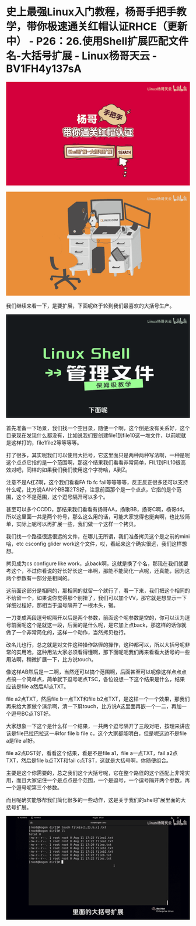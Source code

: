 # 史上最强Linux入门教程，杨哥手把手教学，带你极速通关红帽认证RHCE（更新中） - P26：26.使用Shell扩展匹配文件名-大括号扩展 - Linux杨哥天云 - BV1FH4y137sA

![](img/3c1e57beeb31589d435ee09c51b09bc7_0.png)

![](img/3c1e57beeb31589d435ee09c51b09bc7_1.png)

我们继续来看一下，是要扩展，下面呢终于轮到我们最喜欢的大括号生产。

![](img/3c1e57beeb31589d435ee09c51b09bc7_3.png)

首先准备一下场景，我们找一个空目录，随便一个啊，这个倒是没有关系好，这个目录现在发现什么都没有，比如说我们要创建file1到file10这一堆文件，以前呢就是这样打的，file1file2等等等等。

打了很多，其实呢我们可以使用大括号，它这里面只是两种两种写法啊，一种是呢这个点点它指的是一个范围啊，那这个结果我们看看非常简单，FIL1到FIL10很高效对吧，同样的如果我们我们使用这个字符哈，A到Z。

注意不是A杠Z啊，这个我们看看FA fb fc fail等等等等，反正反正很多还可以支持什么呢，比方说AAN个BB第2TS好，注意前面那个是一个点点，它指的是个范围，这个不是范围，这个逗号隔开可以多个。

甚至可以多个CCDD，那结果我们看看有扬哥AA，扬歌BB，扬哥C啊，杨哥dd，所以这里面一共是两个符号，那么这么用的话，可能大家觉得也挺爽啊，也比较简单，实际上呢可以再扩展一些，我们做一个这样一个拷贝。

我们找一个路径很远很远的文件，在哪儿无所谓，我们准备拷贝这个是之前的mini哈，etc csconfig glider work这个文件，哎，看起来这个确实很远，我们这样想想。

拷贝成为cs configure like work，点back啊，这就是换了个名，那现在我们就要考这个，不过你看说的好长好长这一串啊，那能不能简化一点呢，还真能，因为这两个参数有一部分是相同的。

这前面这部分是相同的，那相同的就留一个就行了，看一下来，我们把这个相同的不给留一个，如果说你觉得那个别扭了，我们可以加个VV，那它就是想显示一下详细过程好，那相当于逗号隔开了一根木头，锯。

一刀变成两段逗号呢隔开以后是两个参数，前面这个呢参数是空的，你可以认为逗号前面呢这个是就这一段，后面的是什么呢，是它加上点back，那这样的话你就做了一个非常简化的，这样一个动作，当然拷贝也行。

改名儿也行，总之就是对文件这种操作路径的操作，这种都可以，所以大括号呢非常的实用哈，这种用法大家必须看得懂啊，那下面呢呃我们再来看看大括号的一些用法啊，稍微扩展一下，比方说touch。

像这样AB然后是一二啊，当然还可以搞个范围啊，后面甚至可以呢像这样点点点点搞一个简单点，简单就下逗号呢点TSC，各位设想一下这个结果是什么，结果应该是file a然后A1点TXT。

file a2点TXT，然后file b一点TXT和file b2点TXT，是这样一个一个效果，那我们再来给大家做个演示啊，清一下屏touch，比方说A这里面再嵌一个一二，再加一个逗号BC点TST好。

大家想象一下这个是什么样一个结果，一共两个逗号隔开了三段对吧，按理来讲应该是file巴拉巴拉这一串for file b file c，这个大家都能明白，但是呢这边不是file a是file a1好。

file a2点DST好，看看这个结果，看是不是file a1，file a一点TXT，fail a2点TXT，然后是file b点TXT和fail c点TST，这就是大括号啊，你随便组合。

主要是这个你需要的，总之我们这个大括号呢，它在整个路径的这个匹配上非常实用，而且大家记住一个是点点是个范围，一个是逗号，一个逗号隔开两个参数，再一个逗号呢第三个参数。

而且呢确实能够帮我们简化很多的一些动作，这是关于我们的shell扩展里面的大括号扩展。

![](img/3c1e57beeb31589d435ee09c51b09bc7_5.png)